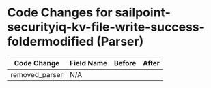 # Code Changes for sailpoint-securityiq-kv-file-write-success-foldermodified (Parser)

| Code Change | Field Name | Before | After |
|-------------|------------|--------|-------|
| removed_parser | N/A |  |  |